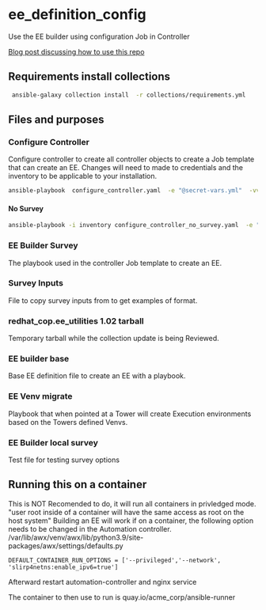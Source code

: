 # ee_definition_config
Use the EE builder using configuration Job in Controller

[Blog post discussing how to use this repo](https://www.redhat.com/architect/ansible-execution-environment-automated-build)

## Requirements install collections
```bash
 ansible-galaxy collection install  -r collections/requirements.yml 
 ```


## Files and purposes

### Configure Controller
Configure controller to create all controller objects to create a Job template that can create an EE. 
Changes will need to made to credentials and the inventory to be applicable to your installation.
```bash
ansible-playbook  configure_controller.yaml  -e "@secret-vars.yml"  -vvv
```

#### No Survey
```bash
ansible-playbook -i inventory configure_controller_no_survey.yaml  -e "@secret-vars.yml"  -vvv
```

### EE Builder Survey
The playbook used in the controller Job template to create an EE.

### Survey Inputs
File to copy survey inputs from to get examples of format.

### redhat_cop.ee_utilities 1.02 tarball
Temporary tarball while the collection update is being Reviewed.

### EE builder base
Base EE definition file to create an EE with a playbook.

### EE Venv migrate
Playbook that when pointed at a Tower will create Execution environments based on the Towers defined Venvs.

### EE Builder local survey
Test file for testing survey options

## Running this on a container
This is NOT Recomended to do, it will run all containers in privledged mode. "user root inside of a container will have the same access as root on the host system"
Building an EE will work if on a container, the following option needs to be changed in the Automation controller.
/var/lib/awx/venv/awx/lib/python3.9/site-packages/awx/settings/defaults.py
```text
DEFAULT_CONTAINER_RUN_OPTIONS = ['--privileged','--network', 'slirp4netns:enable_ipv6=true']
```

Afterward restart automation-controller and nginx service

The container to then use to run is quay.io/acme_corp/ansible-runner
